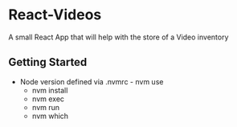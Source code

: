 # React-Videos

A small React App that will help with the store of a Video inventory

## Getting Started

- Node version defined via .nvmrc - nvm use
  - nvm install
  - nvm exec
  - nvm run
  - nvm which
